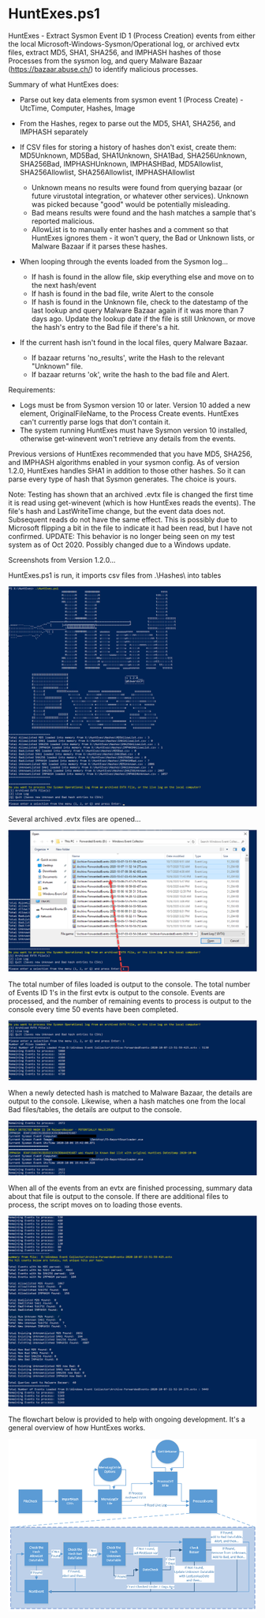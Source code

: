 # HuntExes.ps1

HuntExes - Extract Sysmon Event ID 1 (Process Creation) events from either the local Microsoft-Windows-Sysmon/Operational log, or archived evtx files, extract MD5, SHA1, SHA256, and IMPHASH hashes of those Processes from the sysmon log, and query Malware Bazaar (https://bazaar.abuse.ch/) to identify malicious processes.

Summary of what HuntExes does:
 - Parse out key data elements from sysmon event 1 (Process Create) - UtcTime, Computer, Hashes, Image
 
 - From the Hashes, regex to parse out the MD5, SHA1, SHA256, and IMPHASH separately
 
 - If CSV files for storing a history of hashes don't exist, create them: MD5Unknown, MD5Bad, SHA1Unknown, SHA1Bad, SHA256Unknown, SHA256Bad, IMPHASHUnknown, IMPHASHBad, MD5Allowlist, 
SHA256Allowlist, SHA256Allowlist, IMPHASHAllowlist
 	- Unknown means no results were found from querying bazaar (or future virustotal integration, or whatever other services).  Unknown was picked because "good" would be potentially misleading.
	- Bad means results were found and the hash matches a sample that's reported malicious.
    - AllowList is to manually enter hashes and a comment so that HuntExes ignores them - it won't query, the Bad or Unknown lists, or Malware Bazaar if it parses these hashes.
	
 - When looping through the events loaded from the Sysmon log...
    - If hash is found in the allow file, skip everything else and move on to the next hash/event
	- If hash is found in the bad file, write Alert to the console
	- If hash is found in the Unknown file, check to the datestamp of the last lookup and query Malware Bazaar again if it was more than 7 days ago.  Update the lookup date if the file is still Unknown, or move the hash's entry to the Bad file if there's a hit.
	
 - If the current hash isn't found in the local files, query Malware Bazaar.
	- If bazaar returns 'no_results', write the Hash to the relevant "Unknown" file.
	- If bazaar returns 'ok', write the hash to the bad file and Alert.
	
Requirements:
 - Logs must be from Sysmon version 10 or later.  Version 10 added a new element, OriginalFileName, to the Process Create events.  HuntExes can't currently parse logs that don't contain it.
 - The system running HuntExes must have Sysmon version 10 installed, otherwise get-winevent won't retrieve any details from the events.

Previous versions of HuntExes recommended that you have MD5, SHA256, and IMPHASH algorithms enabled in your sysmon config.  As of version 1.2.0, HuntExes handles SHA1 in addition to those other hashes.  So it can parse every type of hash that Sysmon generates.  The choice is yours.

Note:
Testing has shown that an archived .evtx file is changed the first time it is read using get-winevent (which is how HuntExes reads the events).  The file's hash and LastWriteTime change, but the event data does not.  Subsequent reads do not have the same effect.  This is possibly due to Microsoft flipping a bit in the file to indicate it had been read, but I have not confirmed. UPDATE: This behavior is no longer being seen on my test system as of Oct 2020.  Possibly changed due to a Windows update.

Screenshots from Version 1.2.0...

HuntExes.ps1 is run, it imports csv files from .\Hashes\ into tables

![Example1](/Example1.png)

Several archived .evtx files are opened...

![Example2](/Example2.png)

The total number of files loaded is output to the console.  The total number of Events ID 1's in the first evtx is output to the console.  Events are processed, and the number of remaining events to process is output to the console every time 50 events have been completed.

![Example3](/Example3.png)

When a newly detected hash is matched to Malware Bazaar, the details are output to the console.  Likewise, when a hash matches one from the local Bad files/tables, the details are output to the console.

![Example4](/Example4.png)

When all of the events from an evtx are finished processing, summary data about that file is output to the console.  If there are additional files to process, the script moves on to loading those events.

![Example5](/Example5.png)

The flowchart below is provided to help with ongoing development.  It's a general overview of how HuntExes works.

![HuntExesFlow](/HuntExesFlow.png)
